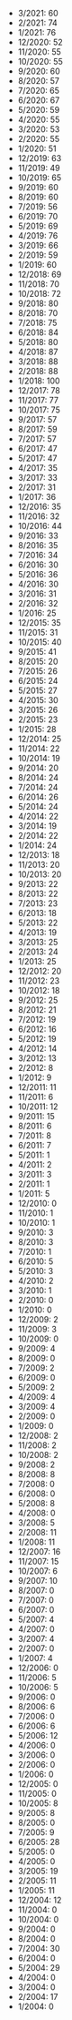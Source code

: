 *  3/2021: 60
*  2/2021: 74
*  1/2021: 76
*  12/2020: 52
*  11/2020: 55
*  10/2020: 55
*  9/2020: 60
*  8/2020: 57
*  7/2020: 65
*  6/2020: 67
*  5/2020: 59
*  4/2020: 55
*  3/2020: 53
*  2/2020: 55
*  1/2020: 51
*  12/2019: 63
*  11/2019: 49
*  10/2019: 65
*  9/2019: 60
*  8/2019: 60
*  7/2019: 56
*  6/2019: 70
*  5/2019: 69
*  4/2019: 76
*  3/2019: 66
*  2/2019: 59
*  1/2019: 60
*  12/2018: 69
*  11/2018: 70
*  10/2018: 72
*  9/2018: 80
*  8/2018: 70
*  7/2018: 75
*  6/2018: 84
*  5/2018: 80
*  4/2018: 87
*  3/2018: 88
*  2/2018: 88
*  1/2018: 100
*  12/2017: 78
*  11/2017: 77
*  10/2017: 75
*  9/2017: 57
*  8/2017: 59
*  7/2017: 57
*  6/2017: 47
*  5/2017: 47
*  4/2017: 35
*  3/2017: 33
*  2/2017: 31
*  1/2017: 36
*  12/2016: 35
*  11/2016: 32
*  10/2016: 44
*  9/2016: 33
*  8/2016: 35
*  7/2016: 34
*  6/2016: 30
*  5/2016: 36
*  4/2016: 30
*  3/2016: 31
*  2/2016: 32
*  1/2016: 25
*  12/2015: 35
*  11/2015: 31
*  10/2015: 40
*  9/2015: 41
*  8/2015: 20
*  7/2015: 26
*  6/2015: 24
*  5/2015: 27
*  4/2015: 30
*  3/2015: 26
*  2/2015: 23
*  1/2015: 28
*  12/2014: 25
*  11/2014: 22
*  10/2014: 19
*  9/2014: 20
*  8/2014: 24
*  7/2014: 24
*  6/2014: 26
*  5/2014: 24
*  4/2014: 22
*  3/2014: 19
*  2/2014: 22
*  1/2014: 24
*  12/2013: 18
*  11/2013: 20
*  10/2013: 20
*  9/2013: 22
*  8/2013: 22
*  7/2013: 23
*  6/2013: 18
*  5/2013: 22
*  4/2013: 19
*  3/2013: 25
*  2/2013: 24
*  1/2013: 25
*  12/2012: 20
*  11/2012: 23
*  10/2012: 18
*  9/2012: 25
*  8/2012: 21
*  7/2012: 19
*  6/2012: 16
*  5/2012: 19
*  4/2012: 14
*  3/2012: 13
*  2/2012: 8
*  1/2012: 9
*  12/2011: 11
*  11/2011: 6
*  10/2011: 12
*  9/2011: 15
*  8/2011: 6
*  7/2011: 8
*  6/2011: 7
*  5/2011: 1
*  4/2011: 2
*  3/2011: 3
*  2/2011: 1
*  1/2011: 5
*  12/2010: 0
*  11/2010: 1
*  10/2010: 1
*  9/2010: 3
*  8/2010: 3
*  7/2010: 1
*  6/2010: 5
*  5/2010: 3
*  4/2010: 2
*  3/2010: 1
*  2/2010: 0
*  1/2010: 0
*  12/2009: 2
*  11/2009: 3
*  10/2009: 0
*  9/2009: 4
*  8/2009: 0
*  7/2009: 2
*  6/2009: 0
*  5/2009: 2
*  4/2009: 4
*  3/2009: 4
*  2/2009: 0
*  1/2009: 0
*  12/2008: 2
*  11/2008: 2
*  10/2008: 2
*  9/2008: 2
*  8/2008: 8
*  7/2008: 0
*  6/2008: 0
*  5/2008: 8
*  4/2008: 0
*  3/2008: 5
*  2/2008: 11
*  1/2008: 11
*  12/2007: 16
*  11/2007: 15
*  10/2007: 6
*  9/2007: 10
*  8/2007: 0
*  7/2007: 0
*  6/2007: 0
*  5/2007: 4
*  4/2007: 0
*  3/2007: 4
*  2/2007: 0
*  1/2007: 4
*  12/2006: 0
*  11/2006: 5
*  10/2006: 5
*  9/2006: 0
*  8/2006: 6
*  7/2006: 0
*  6/2006: 6
*  5/2006: 12
*  4/2006: 0
*  3/2006: 0
*  2/2006: 0
*  1/2006: 0
*  12/2005: 0
*  11/2005: 0
*  10/2005: 8
*  9/2005: 8
*  8/2005: 0
*  7/2005: 9
*  6/2005: 28
*  5/2005: 0
*  4/2005: 0
*  3/2005: 19
*  2/2005: 11
*  1/2005: 11
*  12/2004: 12
*  11/2004: 0
*  10/2004: 0
*  9/2004: 0
*  8/2004: 0
*  7/2004: 30
*  6/2004: 0
*  5/2004: 29
*  4/2004: 0
*  3/2004: 0
*  2/2004: 17
*  1/2004: 0